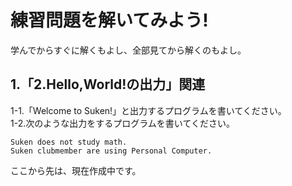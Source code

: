 # 練習問題を解いてみよう!
学んでからすぐに解くもよし、全部見てから解くのもよし。
## 1.「2.Hello,World!の出力」関連
1-1.「Welcome to Suken!」と出力するプログラムを書いてください。  
1-2.次のような出力をするプログラムを書いてください。  
```
Suken does not study math.
Suken clubmember are using Personal Computer.
```
ここから先は、現在作成中です。

